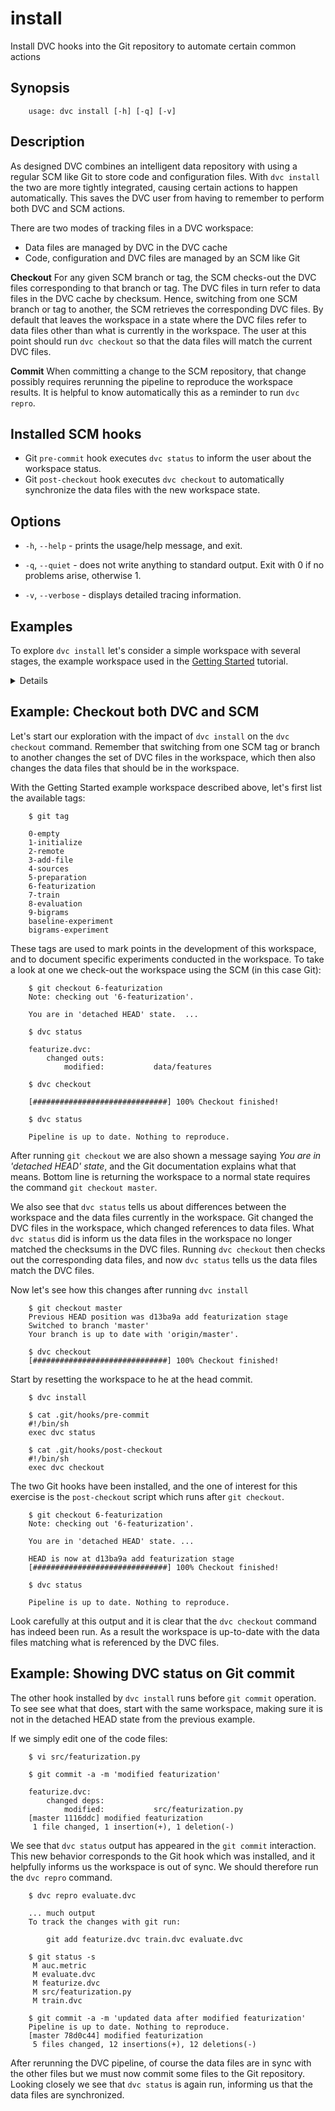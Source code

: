 # install

Install DVC hooks into the Git repository to automate certain common actions

## Synopsis

```usage
    usage: dvc install [-h] [-q] [-v]
```

## Description

As designed DVC combines an intelligent data repository with using a regular SCM
like Git to store code and configuration files. With `dvc install` the two are
more tightly integrated, causing certain actions to happen automatically. This
saves the DVC user from having to remember to perform both DVC and SCM actions.

There are two modes of tracking files in a DVC workspace:

* Data files are managed by DVC in the DVC cache
* Code, configuration and DVC files are managed by an SCM like Git

**Checkout** For any given SCM branch or tag, the SCM checks-out the DVC files
corresponding to that branch or tag. The DVC files in turn refer to data files
in the DVC cache by checksum. Hence, switching from one SCM branch or tag to
another, the SCM retrieves the corresponding DVC files. By default that leaves
the workspace in a state where the DVC files refer to data files other than what
is currently in the workspace. The user at this point should run `dvc checkout`
so that the data files will match the current DVC files.

**Commit** When committing a change to the SCM repository, that change possibly
requires rerunning the pipeline to reproduce the workspace results. It is
helpful to know automatically this as a reminder to run `dvc repro`.

## Installed SCM hooks

* Git `pre-commit` hook executes `dvc status` to inform the user about the
  workspace status.
* Git `post-checkout` hook executes `dvc checkout` to automatically synchronize
  the data files with the new workspace state.

## Options

* `-h`, `--help` - prints the usage/help message, and exit.

* `-q`, `--quiet` - does not write anything to standard output. Exit with 0 if
  no problems arise, otherwise 1.

* `-v`, `--verbose` - displays detailed tracing information.

## Examples

To explore `dvc install` let's consider a simple workspace with several stages,
the example workspace used in the [Getting Started](/doc/get-started) tutorial.

<details>

### Click and expand to setup the project

This step is optional, and you can run it only if you want to run this examples
in your environment. First, you need to download the project:

```dvc
    $ git clone https://github.com/iterative/example-get-started
```

Second, let's install the requirements. But before we do that, we **strongly**
recommend creating a virtual environment with `virtualenv` or a similar tool:

```dvc
    $ cd example-get-started
    $ virtualenv -p python3 .env
    $ source .env/bin/activate
```

Now, we can install requirements for the project:

```dvc
    $ pip install -r requirements.txt
```

Then download the precomputed data using:

```dvc
    $ dvc pull --all-branches --all-tags
```

This data will be retrieved from a preconfigured remote cache.

</details>

## Example: Checkout both DVC and SCM

Let's start our exploration with the impact of `dvc install` on the
`dvc checkout` command.  Remember that switching from one SCM tag or branch to
another changes the set of DVC files in the workspace, which then also changes
the data files that should be in the workspace.

With the Getting Started example workspace described above, let's first list
the available tags:

```dvc
    $ git tag

    0-empty
    1-initialize
    2-remote
    3-add-file
    4-sources
    5-preparation
    6-featurization
    7-train
    8-evaluation
    9-bigrams
    baseline-experiment
    bigrams-experiment
```

These tags are used to mark points in the development of this workspace, and to
document specific experiments conducted in the workspace.  To take a look at one
we check-out the workspace using the SCM (in this case Git):

```dvc
    $ git checkout 6-featurization
    Note: checking out '6-featurization'.

    You are in 'detached HEAD' state.  ...

    $ dvc status

    featurize.dvc:
        changed outs:
            modified:           data/features

    $ dvc checkout

    [##############################] 100% Checkout finished!

    $ dvc status

    Pipeline is up to date. Nothing to reproduce.
```

After running `git checkout` we are also shown a message saying _You are in
'detached HEAD' state_, and the Git documentation explains what that means.
Bottom line is returning the workspace to a normal state requires the
command `git checkout master`.

We also see that `dvc status` tells us about differences between the workspace
and the data files currently in the workspace. Git changed the DVC files in
the workspace, which changed references to data files. What `dvc status` did is
inform us the data files in the workspace no longer matched the checksums in
the DVC files. Running `dvc checkout` then checks out the corresponding data
files, and now `dvc status` tells us the data files match the DVC files.

Now let's see how this changes after running `dvc install`

```dvc
    $ git checkout master
    Previous HEAD position was d13ba9a add featurization stage
    Switched to branch 'master'
    Your branch is up to date with 'origin/master'.

    $ dvc checkout
    [##############################] 100% Checkout finished!
```

Start by resetting the workspace to he at the head commit.

```dvc
    $ dvc install

    $ cat .git/hooks/pre-commit
    #!/bin/sh
    exec dvc status
    
    $ cat .git/hooks/post-checkout
    #!/bin/sh
    exec dvc checkout
```

The two Git hooks have been installed, and the one of interest for this exercise
is the `post-checkout` script which runs after `git checkout`. 

```dvc
    $ git checkout 6-featurization
    Note: checking out '6-featurization'.

    You are in 'detached HEAD' state. ...

    HEAD is now at d13ba9a add featurization stage
    [##############################] 100% Checkout finished!

    $ dvc status

    Pipeline is up to date. Nothing to reproduce.
```

Look carefully at this output and it is clear that the `dvc checkout` command
has indeed been run. As a result the workspace is up-to-date with the data files
matching what is referenced by the DVC files.

## Example: Showing DVC status on Git commit

The other hook installed by `dvc install` runs before `git commit` operation.
To see see what that does, start with the same workspace, making sure it is
not in the detached HEAD state from the previous example.

If we simply edit one of the code files:

```dvc
    $ vi src/featurization.py 

    $ git commit -a -m 'modified featurization'

    featurize.dvc:
        changed deps:
            modified:           src/featurization.py
    [master 1116ddc] modified featurization
     1 file changed, 1 insertion(+), 1 deletion(-)
```

We see that `dvc status` output has appeared in the `git commit` interaction.
This new behavior corresponds to the Git hook which was installed, and it
helpfully informs us the workspace is out of sync.  We should therefore run
the `dvc repro` command.

```dvc
    $ dvc repro evaluate.dvc 

    ... much output
    To track the changes with git run:

        git add featurize.dvc train.dvc evaluate.dvc

    $ git status -s
     M auc.metric
     M evaluate.dvc
     M featurize.dvc
     M src/featurization.py
     M train.dvc

    $ git commit -a -m 'updated data after modified featurization'
    Pipeline is up to date. Nothing to reproduce.
    [master 78d0c44] modified featurization
     5 files changed, 12 insertions(+), 12 deletions(-)

```

After rerunning the DVC pipeline, of course the data files are in sync with
the other files but we must now commit some files to the Git repository.
Looking closely we see that `dvc status` is again run, informing us that the
data files are synchronized.
